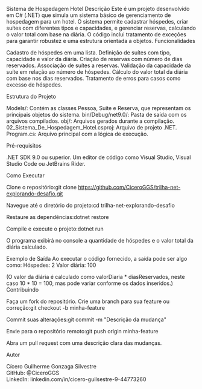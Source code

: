 Sistema de Hospedagem Hotel
Descrição
Este é um projeto desenvolvido em C# (.NET) que simula um sistema básico de gerenciamento de hospedagem para um hotel. O sistema permite cadastrar hóspedes, criar suítes com diferentes tipos e capacidades, e gerenciar reservas, calculando o valor total com base na diária. O código inclui tratamento de exceções para garantir robustez e uma estrutura orientada a objetos.
Funcionalidades

Cadastro de hóspedes em uma lista.
Definição de suítes com tipo, capacidade e valor da diária.
Criação de reservas com número de dias reservados.
Associação de suítes a reservas.
Validação da capacidade da suíte em relação ao número de hóspedes.
Cálculo do valor total da diária com base nos dias reservados.
Tratamento de erros para casos como excesso de hóspedes.

Estrutura do Projeto

Models/: Contém as classes Pessoa, Suite e Reserva, que representam os principais objetos do sistema.
bin/Debug/net9.0/: Pasta de saída com os arquivos compilados.
obj/: Arquivos gerados durante a compilação.
02_Sistema_De_Hospedagem_Hotel.csproj: Arquivo de projeto .NET.
Program.cs: Arquivo principal com a lógica de execução.

Pré-requisitos

.NET SDK 9.0 ou superior.
Um editor de código como Visual Studio, Visual Studio Code ou JetBrains Rider.

Como Executar

Clone o repositório:git clone https://github.com/CiceroGGS/trilha-net-explorando-desafio.git


Navegue até o diretório do projeto:cd trilha-net-explorando-desafio


Restaure as dependências:dotnet restore


Compile e execute o projeto:dotnet run


O programa exibirá no console a quantidade de hóspedes e o valor total da diária calculado.

Exemplo de Saída
Ao executar o código fornecido, a saída pode ser algo como:
Hóspedes: 2
Valor diária: 100

(O valor da diária é calculado como valorDiaria * diasReservados, neste caso 10 * 10 = 100, mas pode variar conforme os dados inseridos.)
Contribuindo

Faça um fork do repositório.
Crie uma branch para sua feature ou correção:git checkout -b minha-feature


Commit suas alterações:git commit -m "Descrição da mudança"

Envie para o repositório remoto:git push origin minha-feature

Abra um pull request com uma descrição clara das mudanças.

Autor

Cícero Guilherme Gonzaga Silvestre  
GitHub: @CiceroGGS  
LinkedIn: linkedin.com/in/cicero-guilsestre-9-44773260
